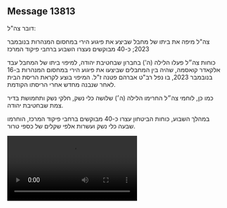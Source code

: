 ## Message 13813

דובר צה"ל:

צה"ל מיפה את ביתו של מחבל שביצע את פיגוע הירי במחסום המנהרות בנובמבר 2023; כ-40 מבוקשים נעצרו השבוע ברחבי פיקוד המרכז
 
כוחות צה״ל פעלו הלילה (ה') בחברון שבחטיבת יהודה, למיפוי ביתו של המחבל עבד אלקאדר קואסמה, שהיה בין המחבלים שביצעו את פיגוע הירי במחסום המנהרות ב-16 בנובמבר 2023, בו נפל רב"ט אברהם פטנה ז"ל. המיפוי בוצע לקראת הריסת הבית לאחר שנבנה מחדש אחרי הריסתו הקודמת.

כמו כן, לוחמי צה״ל החרימו הלילה (ה׳) שלושה כלי נשק, חלקי נשק ותחמושת בדיר צמת שבחטיבת יהודה. 

במהלך השבוע, כוחות הביטחון עצרו כ-40 מבוקשים ברחבי פיקוד המרכז, הוחרמו שבעה כלי נשק ועשרות אלפי שקלים של כספי טרור.

![Video](https://data.iron-swords.co.il/2024/November/15/https://data.iron-swords.co.il/2024/November/15/13813/13813_media.mp4)
